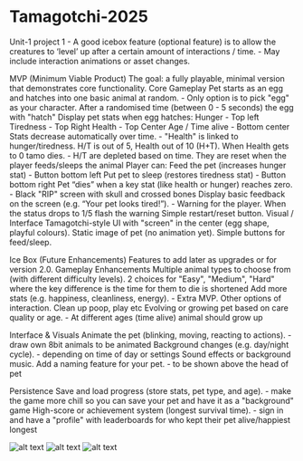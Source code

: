 # Tamagotchi-2025
Unit-1 project 1
    - A good icebox feature (optional feature) is to allow the creatures to ‘level’ up after a certain amount of interactions / time.
    - May include interaction animations or asset changes.

MVP (Minimum Viable Product)
The goal: a fully playable, minimal version that demonstrates core functionality.
Core Gameplay
Pet starts as an egg and hatches into one basic animal at random.
    -   Only option is to pick "egg" as your character. After a randomised time (between 0 - 5 seconds) the egg with "hatch"
Display pet stats when egg hatches:
    Hunger              - Top left
    Tiredness           - Top Right
    Health              - Top Center
    Age / Time alive    - Bottom center
Stats decrease automatically over time.
    - "Health" is linked to hunger/tiredness. H/T is out of 5, Health out of 10 (H+T). When Health gets to 0 tamo dies. 
    - H/T are depleted based on time. They are reset when the player feeds/sleeps the animal
Player can:
    Feed the pet (increases hunger stat)        - Button bottom left
    Put pet to sleep (restores tiredness stat)  - Button bottom right
    Pet “dies” when a key stat (like health or hunger) reaches zero.    - Black "RIP" screen with skull and crossed bones
Display basic feedback on the screen (e.g. “Your pet looks tired!”).
    -   Warning for the player. When the status drops to 1/5 flash the warning
Simple restart/reset button.
Visual / Interface
Tamagotchi-style UI with "screen" in the center (egg shape, playful colours).
Static image of pet (no animation yet).
Simple buttons for feed/sleep.


Ice Box (Future Enhancements)
Features to add later as upgrades or for version 2.0.
Gameplay Enhancements
    Multiple animal types to choose from (with different difficulty levels). 2 choices for "Easy", "Medium", "Hard" where the key difference is the time for them to die is shortened
    Add more stats (e.g. happiness, cleanliness, energy). - Extra MVP. Other options of interaction. Clean up poop, play etc
    Evolving or growing pet based on care quality or age. - At different ages (time alive) animal should grow up

Interface & Visuals
    Animate the pet (blinking, moving, reacting to actions). - draw own 8bit animals to be animated
    Background changes (e.g. day/night cycle).              - depending on time of day or settings
    Sound effects or background music.
    Add a naming feature for your pet.                      - to be shown above the head of pet

Persistence
    Save and load progress (store stats, pet type, and age). - make the game more chill so you can save your pet and have it as a "background" game
    High-score or achievement system (longest survival time).    - sign in and have a "profile" with leaderboards for who kept their pet alive/happiest longest

![alt text](image-1.png)
![alt text](image.png)
![alt text](image.png)